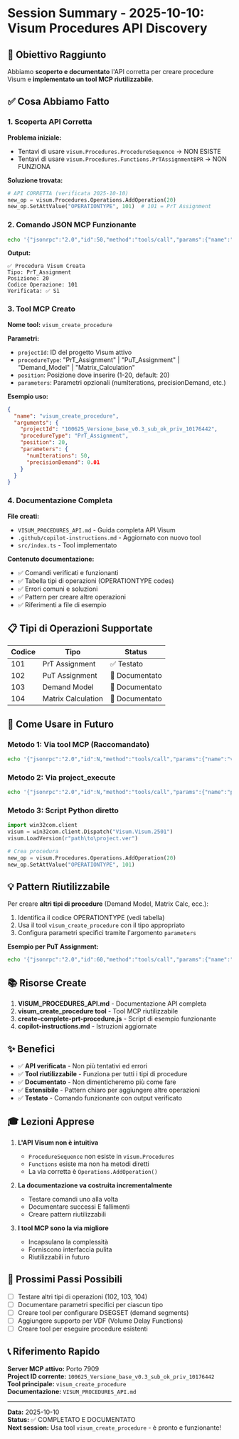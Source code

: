 # Session Summary - 2025-10-10: Visum Procedures API Discovery

## 🎯 Obiettivo Raggiunto

Abbiamo **scoperto e documentato** l'API corretta per creare procedure Visum e **implementato un tool MCP riutilizzabile**.

## ✅ Cosa Abbiamo Fatto

### 1. Scoperta API Corretta

**Problema iniziale:**
- Tentavi di usare `visum.Procedures.ProcedureSequence` → NON ESISTE
- Tentavi di usare `visum.Procedures.Functions.PrTAssignmentBPR` → NON FUNZIONA

**Soluzione trovata:**
```python
# API CORRETTA (verificata 2025-10-10)
new_op = visum.Procedures.Operations.AddOperation(20)
new_op.SetAttValue("OPERATIONTYPE", 101)  # 101 = PrT Assignment
```

### 2. Comando JSON MCP Funzionante

```bash
echo '{"jsonrpc":"2.0","id":50,"method":"tools/call","params":{"name":"visum_create_procedure","arguments":{"projectId":"100625_Versione_base_v0.3_sub_ok_priv_10176442","procedureType":"PrT_Assignment","position":20}}}' | node build/index.js
```

**Output:**
```
✅ Procedura Visum Creata
Tipo: PrT_Assignment
Posizione: 20
Codice Operazione: 101
Verificata: ✅ Sì
```

### 3. Tool MCP Creato

**Nome tool:** `visum_create_procedure`

**Parametri:**
- `projectId`: ID del progetto Visum attivo
- `procedureType`: "PrT_Assignment" | "PuT_Assignment" | "Demand_Model" | "Matrix_Calculation"
- `position`: Posizione dove inserire (1-20, default: 20)
- `parameters`: Parametri opzionali (numIterations, precisionDemand, etc.)

**Esempio uso:**
```json
{
  "name": "visum_create_procedure",
  "arguments": {
    "projectId": "100625_Versione_base_v0.3_sub_ok_priv_10176442",
    "procedureType": "PrT_Assignment",
    "position": 20,
    "parameters": {
      "numIterations": 50,
      "precisionDemand": 0.01
    }
  }
}
```

### 4. Documentazione Completa

**File creati:**
- `VISUM_PROCEDURES_API.md` - Guida completa API Visum
- `.github/copilot-instructions.md` - Aggiornato con nuovo tool
- `src/index.ts` - Tool implementato

**Contenuto documentazione:**
- ✅ Comandi verificati e funzionanti
- ✅ Tabella tipi di operazioni (OPERATIONTYPE codes)
- ✅ Errori comuni e soluzioni
- ✅ Pattern per creare altre operazioni
- ✅ Riferimenti a file di esempio

## 📋 Tipi di Operazioni Supportate

| Codice | Tipo | Status |
|--------|------|--------|
| 101 | PrT Assignment | ✅ Testato |
| 102 | PuT Assignment | 📝 Documentato |
| 103 | Demand Model | 📝 Documentato |
| 104 | Matrix Calculation | 📝 Documentato |

## 🚀 Come Usare in Futuro

### Metodo 1: Via tool MCP (Raccomandato)

```bash
echo '{"jsonrpc":"2.0","id":N,"method":"tools/call","params":{"name":"visum_create_procedure","arguments":{"projectId":"PROJECT_ID","procedureType":"PrT_Assignment"}}}' | node build/index.js
```

### Metodo 2: Via project_execute

```bash
echo '{"jsonrpc":"2.0","id":N,"method":"tools/call","params":{"name":"project_execute","arguments":{"projectId":"PROJECT_ID","code":"new_op = visum.Procedures.Operations.AddOperation(20); new_op.SetAttValue(\"OPERATIONTYPE\", 101); result = {\"status\": \"ok\"}","description":"Create procedure"}}}' | node build/index.js
```

### Metodo 3: Script Python diretto

```python
import win32com.client
visum = win32com.client.Dispatch("Visum.Visum.2501")
visum.LoadVersion(r"path\to\project.ver")

# Crea procedura
new_op = visum.Procedures.Operations.AddOperation(20)
new_op.SetAttValue("OPERATIONTYPE", 101)
```

## 💡 Pattern Riutilizzabile

Per creare **altri tipi di procedure** (Demand Model, Matrix Calc, ecc.):

1. Identifica il codice OPERATIONTYPE (vedi tabella)
2. Usa il tool `visum_create_procedure` con il tipo appropriato
3. Configura parametri specifici tramite l'argomento `parameters`

**Esempio per PuT Assignment:**
```bash
echo '{"jsonrpc":"2.0","id":60,"method":"tools/call","params":{"name":"visum_create_procedure","arguments":{"projectId":"PROJECT_ID","procedureType":"PuT_Assignment","position":19}}}' | node build/index.js
```

## 📚 Risorse Create

1. **VISUM_PROCEDURES_API.md** - Documentazione API completa
2. **visum_create_procedure tool** - Tool MCP riutilizzabile
3. **create-complete-prt-procedure.js** - Script di esempio funzionante
4. **copilot-instructions.md** - Istruzioni aggiornate

## ✨ Benefici

- ✅ **API verificata** - Non più tentativi ed errori
- ✅ **Tool riutilizzabile** - Funziona per tutti i tipi di procedure
- ✅ **Documentato** - Non dimenticheremo più come fare
- ✅ **Estensibile** - Pattern chiaro per aggiungere altre operazioni
- ✅ **Testato** - Comando funzionante con output verificato

## 🎓 Lezioni Apprese

1. **L'API Visum non è intuitiva**
   - `ProcedureSequence` non esiste in `visum.Procedures`
   - `Functions` esiste ma non ha metodi diretti
   - La via corretta è `Operations.AddOperation()`

2. **La documentazione va costruita incrementalmente**
   - Testare comandi uno alla volta
   - Documentare successi E fallimenti
   - Creare pattern riutilizzabili

3. **I tool MCP sono la via migliore**
   - Incapsulano la complessità
   - Forniscono interfaccia pulita
   - Riutilizzabili in futuro

## 🔮 Prossimi Passi Possibili

- [ ] Testare altri tipi di operazioni (102, 103, 104)
- [ ] Documentare parametri specifici per ciascun tipo
- [ ] Creare tool per configurare DSEGSET (demand segments)
- [ ] Aggiungere supporto per VDF (Volume Delay Functions)
- [ ] Creare tool per eseguire procedure esistenti

## 📞 Riferimento Rapido

**Server MCP attivo:** Porto 7909  
**Project ID corrente:** `100625_Versione_base_v0.3_sub_ok_priv_10176442`  
**Tool principale:** `visum_create_procedure`  
**Documentazione:** `VISUM_PROCEDURES_API.md`

---

**Data:** 2025-10-10  
**Status:** ✅ COMPLETATO E DOCUMENTATO  
**Next session:** Usa tool `visum_create_procedure` - è pronto e funzionante!
